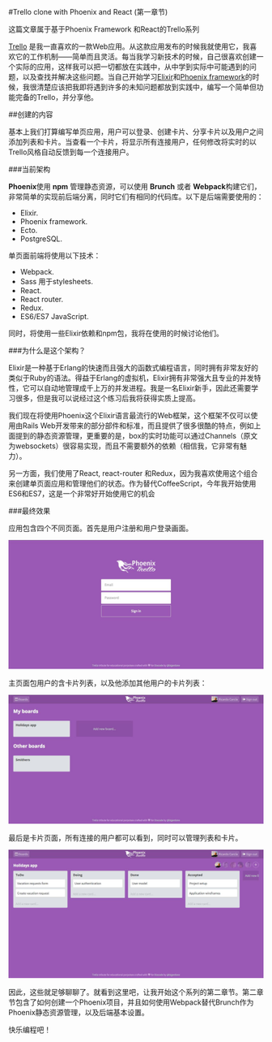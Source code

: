 #Trello clone with Phoenix and React (第一章节)

这篇文章属于基于Phoenix Framework 和React的Trello系列    

[Trello](https://trello.com/) 是我一直喜欢的一款Web应用。从这款应用发布的时候我就使用它，我喜欢它的工作机制——简单而且灵活。每当我学习新技术的时候，自己很喜欢创建一个实际的应用，这样我可以把一切都放在实践中，从中学到实际中可能遇到的问题，以及查找并解决这些问题。当自己开始学习[Elixir](http://elixir-lang.org/)和[Phoenix framework](http://www.phoenixframework.org/)的时候，我很清楚应该把我即将遇到许多的未知问题都放到实践中，编写一个简单但功能完备的Trello，并分享他。

##创建的内容

基本上我们打算编写单页应用，用户可以登录、创建卡片、分享卡片以及用户之间添加列表和卡片。当查看一个卡片，将显示所有连接用户，任何修改将实时的以Trello风格自动反馈到每一个连接用户。

###当前架构

 **Phoenix**使用 **npm** 管理静态资源，可以使用 **Brunch** 或者 **Webpack**构建它们，非常简单的实现前后端分离，同时它们有相同的代码库。以下是后端需要使用的：

* Elixir.
* Phoenix framework.
* Ecto.
* PostgreSQL.

单页面前端将使用以下技术：
* Webpack.
* Sass 用于stylesheets.
* React.
* React router.
* Redux.
* ES6/ES7 JavaScript.

同时，将使用一些Elixir依赖和npm包，我将在使用的时候讨论他们。

###为什么是这个架构？

Elixir是一种基于Erlang的快速而且强大的函数式编程语言，同时拥有非常友好的类似于Ruby的语法。得益于Erlang的虚拟机，Elixir拥有非常强大且专业的并发特性，它可以自动地管理成千上万的并发进程。我是一名Elixir新手，因此还需要学习很多，但是我可以说经过这个练习后我将获得实质上提高。    

我们现在将使用Phoenix这个Elixir语言最流行的Web框架，这个框架不仅可以使用由Rails Web开发带来的部分部件和标准，而且提供了很多很酷的特点，例如上面提到的静态资源管理，更重要的是，box的实时功能可以通过Channels（原文为websockets）很容易实现，而且不需要额外的依赖（相信我，它非常有魅力）。    

另一方面，我们使用了React, react-router 和Redux，因为我喜欢使用这个组合来创建单页面应用和管理他们的状态。作为替代CoffeeScript，今年我开始使用ES6和ES7，这是一个非常好开始使用它的机会

###最终效果

应用包含四个不同页面。首先是用户注册和用户登录画面。    

 ![登录画面](/images/part1/sign-in.jpg)    

主页面包用户的含卡片列表，以及他添加其他用户的卡片列表：    

 ![卡片画面](/images/part1/boards.jpg)     

最后是卡片页面，所有连接的用户都可以看到，同时可以管理列表和卡片。     

  ![卡片内容](/images/part1/show-board.jpg)    

因此，这些就足够聊聊了。就看到这里吧，让我开始这个系列的第二章节。第二章节包含了如何创建一个Phoenix项目，并且如何使用Webpack替代Brunch作为Phoenix静态资源管理，以及后端基本设置。    

快乐编程吧！
